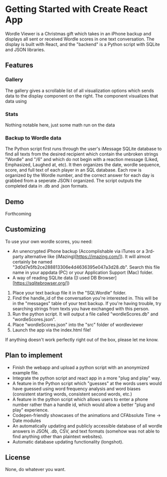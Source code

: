 # Getting Started with Create React App

Wordle Viewer is a Christmas gift which takes in an iPhone backup and displays all sent or received Wordle scores in one text conversation. The display is built with React, and the "backend" is a Python script with SQLite and JSON libraries. 

## Features

### Gallery
The gallery gives a scrollable list of all visualization options which sends data to the display component on the right. The component visualizes that data using 

### Stats
Nothing notable here, just some math run on the data

### Backup to Wordle data
The Python script first runs through the user's iMessage SQLite database to find all texts from the desired recipient which contain the unbroken strings "Wordle" and "/6" and which do not begin with a reaction message (Liked, Emphasized, Laughed at, etc). It then organizes the date, wordle sequence, score, and full text of each player in an SQL database. Each row is organized by the Wordle number, and the correct answer for each day is grabbed from a seperate JSON I organized. The script outputs the completed data in .db and .json formats.

## Demo

Forthcoming

## Customizing

To use your own wordle scores, you need:
* An unencrypted iPhone backup (Accomplishable via iTunes or a 3rd-party alternative like (iMazing)[https://imazing.com/]). It will almost certainly be named "3d0d7e5fb2ce288813306e4d4636395e047a3d28.db". Search this file name in your appdata (PC) or your Application Support (Mac) folder.
* A way of reading SQLite data ([I used DB Browser][https://sqlitebrowser.org/])

1. Place your text backup file it in the "SQLWordle" folder.
2. Find the handle_id of the conversation you're interested in. This will be in the "messages" table of your text backup. If you're having trouble, try searching strings from texts you have exchanged with this person.
3. Run the python script. It will output a file called "wordleScores.db" and "wordleScores.json".
4. Place "wordleScores.json" into the "src" folder of wordleviewer
5. Launch the app via the index.html file!



If anything doesn't work perfectly right out of the box, please let me know. 


## Plan to implement

* Finish the webapp and upload a python script with an anonymized example file.
* Integrate the python script and react app in a more "plug and play" way.
* A feature in the Python script which "guesses" at the words users would have guessed using word frequency analysis and word biases (consistent starting words, consistent second words, etc.)
* A feature in the python script which allows users to enter a phone number rather than a handle id, which would allow a better "plug and play" experience.
* Codepen-friendly showcases of the animations and CFAbsolute Time -> Date modules
* An automatically updating and publicly accessible database of all wordle answers in JSON, .db, CSV, and text formats (somehow was not able to find anything other than plaintext websites).
* Automatic database updating functionality (longshot).

## License

None, do whatever you want.